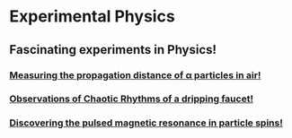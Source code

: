 # Experimental Physics

## Fascinating experiments in Physics! 

### [Measuring the propagation distance of α particles in air!](alpha)

### [Observations of Chaotic Rhythms of a dripping faucet!](chaos)

### [Discovering the pulsed magnetic resonance in particle spins!](pNMR)


